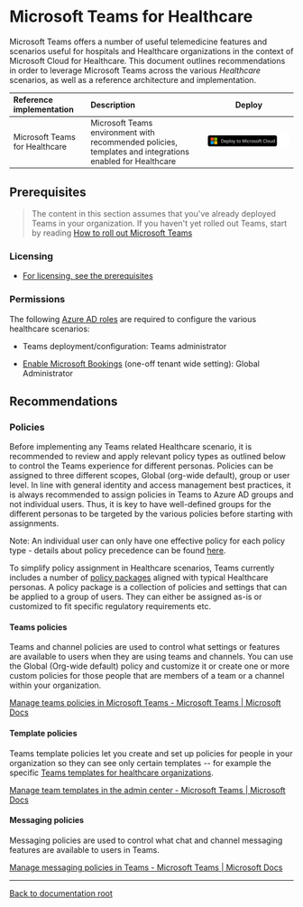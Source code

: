 # Microsoft Teams for Healthcare

Microsoft Teams offers a number of useful telemedicine features and scenarios useful for hospitals and Healthcare organizations in the context of Microsoft Cloud for Healthcare.
This document outlines recommendations in order to leverage Microsoft Teams across the various *Healthcare* scenarios, as well as a reference architecture and implementation.

| Reference implementation | Description | Deploy |
|:----------------------|:------------|--------|
| Microsoft Teams for Healthcare | Microsoft Teams environment with recommended policies, templates and integrations enabled for Healthcare|[![Deploy To Microsoft Cloud](../../../docs/deploytomicrosoftcloud.svg)](https://aka.ms/solutioncenter-healthcare)


## Prerequisites

> The content in this section assumes that you've already deployed Teams in your organization. If you haven't yet rolled out Teams, start by reading [How to roll out Microsoft Teams](https://docs.microsoft.com/en-us/microsoftteams/deploy-overview)
### Licensing
- [For licensing, see the prerequisites](../../prereqs.md)

### Permissions

The following [Azure AD roles](https://docs.microsoft.com/en-us/azure/active-directory/roles/permissions-reference) are required to configure the various healthcare scenarios:

-   Teams deployment/configuration: Teams administrator

-   [Enable Microsoft Bookings](https://docs.microsoft.com/en-us/microsoft-365/bookings/turn-bookings-on-or-off?view=o365-worldwide) (one-off tenant wide setting): Global Administrator

## Recommendations
### Policies

Before implementing any Teams related Healthcare scenario, it is recommended to review and apply relevant policy types as outlined below to control the Teams experience for different personas. Policies can be assigned to three different scopes, Global (org-wide default), group or user level. In line with general identity and access management best practices, it is always recommended to assign policies in Teams to Azure AD groups and not individual users. Thus, it is key to have well-defined groups for the different personas to be targeted by the various policies before starting with assignments.

Note: An individual user can only have one effective policy for each policy type - details about policy precedence can be found [here](https://docs.microsoft.com/en-us/microsoftteams/assign-policies#which-policy-takes-precedence).

To simplify policy assignment in Healthcare scenarios, Teams currently includes a number of [policy packages](https://docs.microsoft.com/en-us/microsoftteams/policy-packages-healthcare) aligned with typical Healthcare personas. A policy package is a collection of policies and settings that can be applied to a group of users. They can either be assigned as-is or customized to fit specific regulatory requirements etc.

#### Teams policies

Teams and channel policies are used to control what settings or features are available to users when they are using teams and channels. You can use the Global (Org-wide default) policy and customize it or create one or more custom policies for those people that are members of a team or a channel within your organization.

[Manage teams policies in Microsoft Teams - Microsoft Teams \| Microsoft Docs](https://docs.microsoft.com/en-US/microsoftteams/teams-policies?WT.mc_id=TeamsAdminCenterCSH)

#### Template policies

Teams template policies let you create and set up policies for people in your organization so they can see only certain templates -- for example the specific [Teams templates for healthcare organizations](https://docs.microsoft.com/en-us/microsoftteams/expand-teams-across-your-org/healthcare/teams-in-hc#teams-templates-for-healthcare-organizations).

[Manage team templates in the admin center - Microsoft Teams \| Microsoft Docs](https://docs.microsoft.com/en-us/microsoftteams/templates-policies)

#### Messaging policies

Messaging policies are used to control what chat and channel messaging features are available to users in Teams.

[Manage messaging policies in Teams - Microsoft Teams \| Microsoft Docs](https://docs.microsoft.com/en-US/microsoftteams/messaging-policies-in-teams?WT.mc_id=TeamsAdminCenterCSH)

---

[Back to documentation root](../../../README.md)